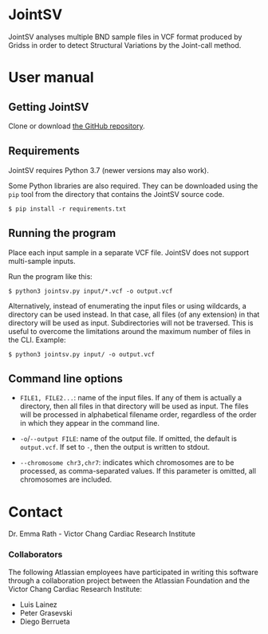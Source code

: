 # JointSV

JointSV analyses multiple BND sample files in VCF format produced by Gridss
in order to detect Structural Variations by the Joint-call method.

# User manual

## Getting JointSV

Clone or download [the GitHub repository](https://github.com/VCCRI/jointsv).

## Requirements

JointSV requires Python 3.7 (newer versions may also work).

Some Python libraries are also required. They can be downloaded using the `pip` tool
from the directory that contains the JointSV source code.

```shell script
$ pip install -r requirements.txt
```

## Running the program

Place each input sample in a separate VCF file. JointSV does not support multi-sample
inputs.

Run the program like this:

```shell script
$ python3 jointsv.py input/*.vcf -o output.vcf
```

Alternatively, instead of enumerating the input files or using wildcards, a directory
can be used instead. In that case, all files (of any extension) in that directory will be
used as input. Subdirectories will not be traversed. This is useful to overcome the
limitations around the maximum number of files in the CLI. Example:

```shell script
$ python3 jointsv.py input/ -o output.vcf
```

## Command line options

* `FILE1, FILE2...`: name of the input files. If any of them is actually a directory,
  then all files in that directory will be used as input.
  The files will be processed in alphabetical filename order, regardless of the order
  in which they appear in the command line.

* `-o`/`--output FILE`: name of the output file. If omitted, the default is `output.vcf`.
  If set to `-`, then the output is written to stdout.

* `--chromosome chr3,chr7`: indicates which chromosomes are to be processed, as comma-separated values.
  If this parameter is omitted, all chromosomes are included.

# Contact

Dr. Emma Rath - Victor Chang Cardiac Research Institute

### Collaborators

The following Atlassian employees have participated in writing this software
through a collaboration project between the Atlassian Foundation and the Victor
Chang Cardiac Research Institute:

* Luis Lainez
* Peter Grasevski
* Diego Berrueta
